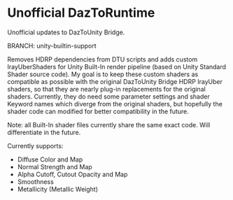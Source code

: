 # Unofficial DazToRuntime
Unofficial updates to DazToUnity Bridge.

BRANCH: unity-builtin-support

Removes HDRP dependencies from DTU scripts and adds custom IrayUberShaders for Unity Built-In render pipeline (based on Unity Standard Shader source code).  My goal is to keep these custom shaders as compatible as possible with the original DazToUnity Bridge HDRP IrayUber shaders, so that they are nearly plug-in replacements for the original shaders.  Currently, they do need some parameter settings and shader Keyword names which diverge from the original shaders, but hopefully the shader code can modified for better compatibility in the future.

Note: all Built-In shader files currently share the same exact code.  Will differentiate in the future.

Currently supports:
- Diffuse Color and Map
- Normal Strength and Map
- Alpha Cutoff, Cutout Opacity and Map
- Smoothness
- Metallicity (Metallic Weight)
